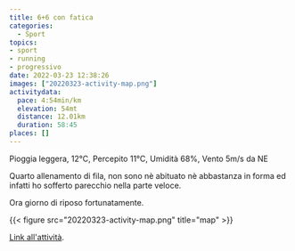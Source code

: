 ```yaml
---
title: 6+6 con fatica
categories: 
  - Sport
topics: 
- sport
- running
- progressivo
date: 2022-03-23 12:38:26
images: ["20220323-activity-map.png"]
activitydata:
  pace: 4:54min/km
  elevation: 54mt
  distance: 12.01km
  duration: 58:45
places: []
---
```


Pioggia leggera, 12°C, Percepito 11°C, Umidità 68%, Vento 5m/s da NE

<!--more-->

Quarto allenamento di fila, non sono nè abituato nè abbastanza in forma ed infatti ho sofferto parecchio nella parte veloce.

Ora giorno di riposo fortunatamente.

{{<  figure src="20220323-activity-map.png" title="map" >}}

[Link all'attività](https://strava.com/activities/6869474392).
